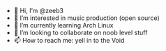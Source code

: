 - 👋 Hi, I’m @zeeb3
- 👀 I’m interested in music production (open source)  
- 🌱 I’m currently learning Arch Linux
- 💞️ I’m looking to collaborate on noob level stuff
- 📫 How to reach me: yell in to the Void

<!---
zeeb3/zeeb3 is a ✨ special ✨ repository because its `README.md` (this file) appears on your GitHub profile.
You can click the Preview link to take a look at your changes.
--->

